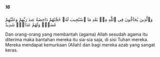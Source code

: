 ##### 16

<span class="ayah">وَٱلَّذِينَ يُحَآجُّونَ فِى ٱللَّهِ مِنۢ بَعْدِ مَا ٱسْتُجِيبَ لَهُۥ حُجَّتُهُمْ دَاحِضَةٌ عِندَ رَبِّهِمْ وَعَلَيْهِمْ غَضَبٌۭ وَلَهُمْ عَذَابٌۭ شَدِيدٌ</span>

<span class="ayah_translation">Dan orang-orang yang membantah (agama) Allah sesudah agama itu diterima maka bantahan mereka itu sia-sia saja, di sisi Tuhan mereka. Mereka mendapat kemurkaan (Allah) dan bagi mereka azab yang sangat keras.</span>
